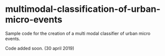 # multimodal-classification-of-urban-micro-events

Sample code for the creation of a multi modal classifier of urban micro events.

Code added soon. (30 april 2019)
